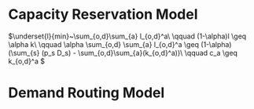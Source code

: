 # Capacity Reservation Model
$\underset{l}{min}~\sum_{o,d}\sum_{a} l_{o,d}^a\\ 
\qquad (1-\alpha)l \geq \alpha k\\
\qquad \alpha \sum_{o,d} \sum_{a} l_{o,d}^a \geq (1-\alpha)(\sum_{s} (p_s D_s) - \sum_{o,d}\sum_{a}(k_{o,d}^a))\\
\qquad c_a \geq k_{o,d}^a
$

# Demand Routing Model
